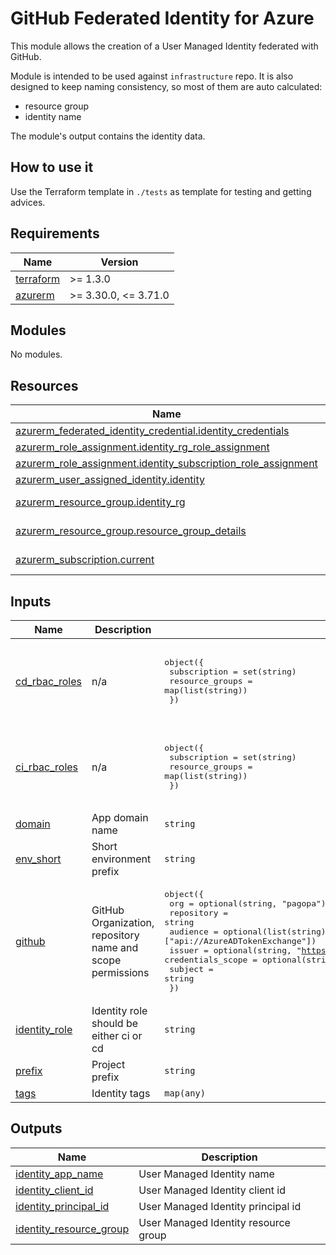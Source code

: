 # GitHub Federated Identity for Azure

This module allows the creation of a User Managed Identity federated with GitHub.

Module is intended to be used against `infrastructure` repo. It is also designed to keep naming consistency, so most of them are auto calculated:
- resource group
- identity name

The module's output contains the identity data.

## How to use it

Use the Terraform template in `./tests` as template for testing and getting advices.

<!-- markdownlint-disable -->
<!-- BEGINNING OF PRE-COMMIT-TERRAFORM DOCS HOOK -->
## Requirements

| Name | Version |
|------|---------|
| <a name="requirement_terraform"></a> [terraform](#requirement\_terraform) | >= 1.3.0 |
| <a name="requirement_azurerm"></a> [azurerm](#requirement\_azurerm) | >= 3.30.0, <= 3.71.0 |

## Modules

No modules.

## Resources

| Name | Type |
|------|------|
| [azurerm_federated_identity_credential.identity_credentials](https://registry.terraform.io/providers/hashicorp/azurerm/latest/docs/resources/federated_identity_credential) | resource |
| [azurerm_role_assignment.identity_rg_role_assignment](https://registry.terraform.io/providers/hashicorp/azurerm/latest/docs/resources/role_assignment) | resource |
| [azurerm_role_assignment.identity_subscription_role_assignment](https://registry.terraform.io/providers/hashicorp/azurerm/latest/docs/resources/role_assignment) | resource |
| [azurerm_user_assigned_identity.identity](https://registry.terraform.io/providers/hashicorp/azurerm/latest/docs/resources/user_assigned_identity) | resource |
| [azurerm_resource_group.identity_rg](https://registry.terraform.io/providers/hashicorp/azurerm/latest/docs/data-sources/resource_group) | data source |
| [azurerm_resource_group.resource_group_details](https://registry.terraform.io/providers/hashicorp/azurerm/latest/docs/data-sources/resource_group) | data source |
| [azurerm_subscription.current](https://registry.terraform.io/providers/hashicorp/azurerm/latest/docs/data-sources/subscription) | data source |

## Inputs

| Name | Description | Type | Default | Required |
|------|-------------|------|---------|:--------:|
| <a name="input_cd_rbac_roles"></a> [cd\_rbac\_roles](#input\_cd\_rbac\_roles) | n/a | <pre>object({<br>    subscription    = set(string)<br>    resource_groups = map(list(string))<br>  })</pre> | <pre>{<br>  "resource_groups": {},<br>  "subscription": [<br>    "Contributor"<br>  ]<br>}</pre> | no |
| <a name="input_ci_rbac_roles"></a> [ci\_rbac\_roles](#input\_ci\_rbac\_roles) | n/a | <pre>object({<br>    subscription    = set(string)<br>    resource_groups = map(list(string))<br>  })</pre> | <pre>{<br>  "resource_groups": {},<br>  "subscription": [<br>    "Reader"<br>  ]<br>}</pre> | no |
| <a name="input_domain"></a> [domain](#input\_domain) | App domain name | `string` | `""` | no |
| <a name="input_env_short"></a> [env\_short](#input\_env\_short) | Short environment prefix | `string` | n/a | yes |
| <a name="input_github"></a> [github](#input\_github) | GitHub Organization, repository name and scope permissions | <pre>object({<br>    org               = optional(string, "pagopa")<br>    repository        = string<br>    audience          = optional(list(string), ["api://AzureADTokenExchange"])<br>    issuer            = optional(string, "https://token.actions.githubusercontent.com")<br>    credentials_scope = optional(string, "environment")<br>    subject           = string<br>  })</pre> | n/a | yes |
| <a name="input_identity_role"></a> [identity\_role](#input\_identity\_role) | Identity role should be either ci or cd | `string` | n/a | yes |
| <a name="input_prefix"></a> [prefix](#input\_prefix) | Project prefix | `string` | n/a | yes |
| <a name="input_tags"></a> [tags](#input\_tags) | Identity tags | `map(any)` | n/a | yes |

## Outputs

| Name | Description |
|------|-------------|
| <a name="output_identity_app_name"></a> [identity\_app\_name](#output\_identity\_app\_name) | User Managed Identity name |
| <a name="output_identity_client_id"></a> [identity\_client\_id](#output\_identity\_client\_id) | User Managed Identity client id |
| <a name="output_identity_principal_id"></a> [identity\_principal\_id](#output\_identity\_principal\_id) | User Managed Identity principal id |
| <a name="output_identity_resource_group"></a> [identity\_resource\_group](#output\_identity\_resource\_group) | User Managed Identity resource group |
<!-- END OF PRE-COMMIT-TERRAFORM DOCS HOOK -->
